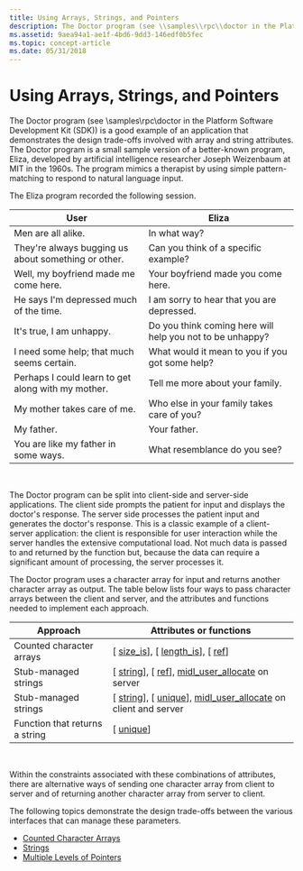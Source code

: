 ```yaml
---
title: Using Arrays, Strings, and Pointers
description: The Doctor program (see \\samples\\rpc\\doctor in the Platform Software Development Kit (SDK)) is a good example of an application that demonstrates the design trade-offs involved with array and string attributes.
ms.assetid: 9aea94a1-ae1f-4bd6-9dd3-146edf0b5fec
ms.topic: concept-article
ms.date: 05/31/2018
---
```


# Using Arrays, Strings, and Pointers

The Doctor program (see \\samples\\rpc\\doctor in the Platform Software Development Kit (SDK)) is a good example of an application that demonstrates the design trade-offs involved with array and string attributes. The Doctor program is a small sample version of a better-known program, Eliza, developed by artificial intelligence researcher Joseph Weizenbaum at MIT in the 1960s. The program mimics a therapist by using simple pattern-matching to respond to natural language input.

The Eliza program recorded the following session.



| User                                                | Eliza                                                     |
|-----------------------------------------------------|-----------------------------------------------------------|
| Men are all alike.                                  | In what way?                                              |
| They're always bugging us about something or other. | Can you think of a specific example?                      |
| Well, my boyfriend made me come here.               | Your boyfriend made you come here.                        |
| He says I'm depressed much of the time.             | I am sorry to hear that you are depressed.                |
| It's true, I am unhappy.                            | Do you think coming here will help you not to be unhappy? |
| I need some help; that much seems certain.          | What would it mean to you if you got some help?           |
| Perhaps I could learn to get along with my mother.  | Tell me more about your family.                           |
| My mother takes care of me.                         | Who else in your family takes care of you?                |
| My father.                                          | Your father.                                              |
| You are like my father in some ways.                | What resemblance do you see?                              |



 

The Doctor program can be split into client-side and server-side applications. The client side prompts the patient for input and displays the doctor's response. The server side processes the patient input and generates the doctor's response. This is a classic example of a client-server application: the client is responsible for user interaction while the server handles the extensive computational load. Not much data is passed to and returned by the function but, because the data can require a significant amount of processing, the server processes it.

The Doctor program uses a character array for input and returns another character array as output. The table below lists four ways to pass character arrays between the client and server, and the attributes and functions needed to implement each approach.



| Approach                       | Attributes or functions                                                                                                        |
|--------------------------------|--------------------------------------------------------------------------------------------------------------------------------|
| Counted character arrays       | \[ [size\_is](/windows/desktop/Midl/size-is)\], \[ [length\_is](/windows/desktop/Midl/length-is)\], \[ [ref](/windows/desktop/Midl/ref)\]                                         |
| Stub-managed strings           | \[ [string](/windows/desktop/Midl/string)\], \[ [ref](/windows/desktop/Midl/ref)\], [midl\_user\_allocate](/windows/desktop/Midl/midl-user-allocate-1) on server                  |
| Stub-managed strings           | \[ [string](/windows/desktop/Midl/string)\], \[ [unique](/windows/desktop/Midl/unique)\], [midl\_user\_allocate](/windows/desktop/Midl/midl-user-allocate-1) on client and server |
| Function that returns a string | \[ [unique](/windows/desktop/Midl/unique)\]                                                                                                     |



 

Within the constraints associated with these combinations of attributes, there are alternative ways of sending one character array from client to server and of returning another character array from server to client.

The following topics demonstrate the design trade-offs between the various interfaces that can manage these parameters.

-   [Counted Character Arrays](counted-character-arrays.md)
-   [Strings](strings.md)
-   [Multiple Levels of Pointers](multiple-levels-of-pointers.md)

 

 
